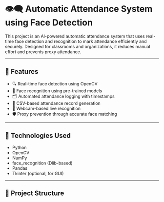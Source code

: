 # 👁️‍🗨️ Automatic Attendance System using Face Detection

This project is an AI-powered automatic attendance system that uses real-time face detection and recognition to mark attendance efficiently and securely. Designed for classrooms and organizations, it reduces manual effort and prevents proxy attendance.

---

## 📌 Features

- 🔍 Real-time face detection using OpenCV  
- 🧠 Face recognition using pre-trained models  
- 🗂️ Automated attendance logging with timestamps  
- 🧾 CSV-based attendance record generation  
- 🎥 Webcam-based live recognition  
- 🛡️ Proxy prevention through accurate face matching

---

## 🚀 Technologies Used

- Python  
- OpenCV  
- NumPy  
- face_recognition (Dlib-based)  
- Pandas  
- Tkinter (optional, for GUI)

---

## 📁 Project Structure

